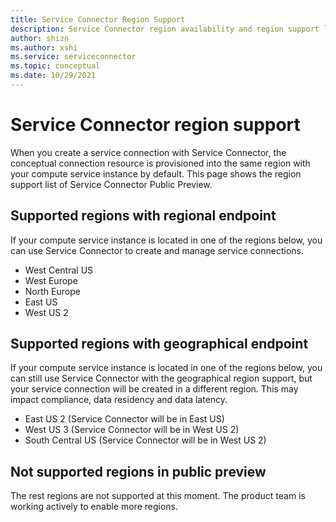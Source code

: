 ```yaml
---
title: Service Connector Region Support
description: Service Connector region availability and region support list     
author: shizn
ms.author: xshi
ms.service: serviceconnector
ms.topic: conceptual 
ms.date: 10/29/2021
---
```


# Service Connector region support

When you create a service connection with Service Connector, the conceptual connection resource is provisioned into the same region with your compute service instance by default. This page shows the region support list of Service Connector Public Preview. 

## Supported regions with regional endpoint

If your compute service instance is located in one of the regions below, you can use Service Connector to create and manage service connections.

- West Central US
- West Europe
- North Europe
- East US
- West US 2


## Supported regions with geographical endpoint

If your compute service instance is located in one of the regions below, you can still use Service Connector with the geographical region support, but your service connection will be created in a different region. This may impact compliance, data residency and data latency.

- East US 2 (Service Connector will be in East US)
- West US 3 (Service Connector will be in West US 2)
- South Central US (Service Connector will be in West US 2)


## Not supported regions in public preview

The rest regions are not supported at this moment. The product team is working actively to enable more regions. 